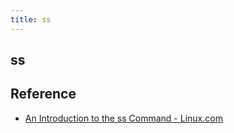 ```yaml
---
title: ss
---
```


## ss


## Reference
- [An Introduction to the ss Command \- Linux\.com](https://www.linux.com/topic/networking/introduction-ss-command/)
